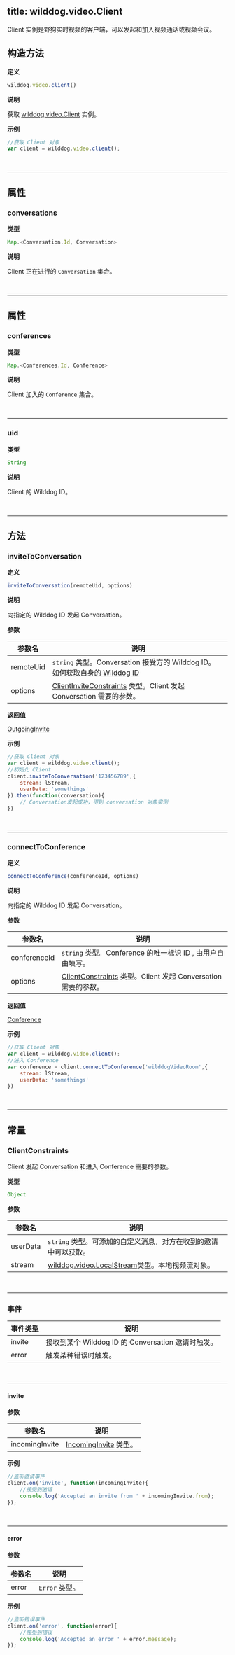 
title: wilddog.video.Client
---

Client 实例是野狗实时视频的客户端，可以发起和加入视频通话或视频会议。

## 构造方法

**定义**

```js
wilddog.video.client()
```

**说明**

获取 [wilddog.video.Client](/api/video/web/wilddogVideoClient.html) 实例。

**示例**

```js
//获取 Client 对象
var client = wilddog.video.client();
```

</br>

---

## 属性

### conversations

**类型**

```js
Map.<Conversation.Id, Conversation>
```

**说明**

Client 正在进行的 `Conversation` 集合。

</br>

---

## 属性

### conferences

**类型**

```js
Map.<Conferences.Id, Conference>
```

**说明**

Client 加入的 `Conference` 集合。

</br>

---

### uid

**类型**

```js
String
```

**说明**

Client 的 Wilddog ID。

</br>

---

## 方法

### inviteToConversation

**定义**

```js
inviteToConversation(remoteUid, options)
```

**说明**

向指定的 Wilddog ID 发起 Conversation。

**参数**

| 参数名 | 说明 |
|---|---|
| remoteUid | `string` 类型。Conversation 接受方的 Wilddog ID。<br>[如何获取自身的 Wilddog ID](/resources/video/web/tutorial.html#2-用户身份认证) |
| options | [ClientInviteConstraints](/api/video/web/wilddogVideoClient.html#ClientInviteConstraints) 类型。Client 发起 Conversation 需要的参数。|

**返回值**

[OutgoingInvite](/api/video/web/outgoingInvite.html)

**示例**

```js
//获取 Client 对象
var client = wilddog.video.client();
//初始化 Client
client.inviteToConversation('123456789',{
    stream: lStream,
    userData: 'somethings'
}).then(function(conversation){
    // Conversation发起成功，得到 conversation 对象实例
})
```

</br>

---

### connectToConference

**定义**

```js
connectToConference(conferenceId, options)
```

**说明**

向指定的 Wilddog ID 发起 Conversation。

**参数**

| 参数名 | 说明 |
|---|---|
| conferenceId | `string` 类型。Conference 的唯一标识 ID , 由用户自由填写。 |
| options | [ClientConstraints](/api/video/web/wilddogVideoClient.html#ClientInviteConstraints) 类型。Client 发起 Conversation 需要的参数。|

**返回值**

[Conference](/api/video/web/conference.html)

**示例**

```js
//获取 Client 对象
var client = wilddog.video.client();
//进入 Conference
var conference = client.connectToConference('wilddogVideoRoom',{
    stream: lStream,
    userData: 'somethings'
})
```

</br>

---

## 常量

### ClientConstraints

Client 发起 Conversation 和进入 Conference 需要的参数。

**类型**

```js
Object
```

**参数**

| 参数名 | 说明 |
|---|---|
| userData | `string` 类型。可添加的自定义消息，对方在收到的邀请中可以获取。 |
| stream | [wilddog.video.LocalStream](/api/video/web/localStream.html)类型。本地视频流对象。 |

</br>

---

### 事件

| 事件类型 | 说明                                     |
| -------- | ---------------------------------------- |
| invite   | 接收到某个 Wilddog ID 的 Conversation 邀请时触发。 |
| error    | 触发某种错误时触发。                     |

</br>

---

#### invite

**参数**

| 参数名 | 说明 |
|---|---|
| incomingInvite | [IncomingInvite](/api/video/web/incomingInvite.html) 类型。|

**示例**

```js
//监听邀请事件
client.on('invite', function(incomingInvite){
    //接受到邀请
    console.log('Accepted an invite from ' + incomingInvite.from);
});
```

</br>

---

#### error

**参数**

| 参数名 | 说明 |
|---|---|
| error | `Error` 类型。|

**示例**

```js
//监听错误事件
client.on('error', function(error){
    //接受到错误
    console.log('Accepted an error ' + error.message);
});
```
